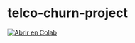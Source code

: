 # telco-churn-project

[![Abrir en Colab](https://colab.research.google.com/assets/colab-badge.svg)](https://colab.research.google.com/github/christanov/telco-churn-project/blob/main/notebooks/churn_dual_source.ipynb)
